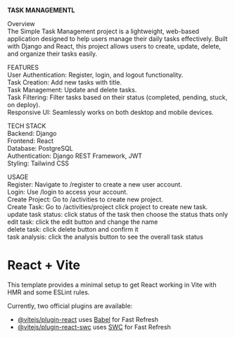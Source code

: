 **TASK MANAGEMENTL**  
  
Overview  
The Simple Task Management project is a lightweight, web-based application designed to help users manage their daily tasks effectively. Built with Django and React, this project allows users to create, update, delete, and organize their tasks easily.
  
  
FEATURES  
User Authentication: Register, login, and logout functionality.  
Task Creation: Add new tasks with title.  
Task Management: Update and delete tasks.  
Task Filtering: Filter tasks based on their status (completed, pending, stuck, on deploy).  
Responsive UI: Seamlessly works on both desktop and mobile devices.  
  
  
TECH STACK  
Backend: Django  
Frontend: React  
Database: PostgreSQL  
Authentication: Django REST Framework, JWT  
Styling: Tailwind CSS  
  
  
USAGE  
Register: Navigate to /register to create a new user account.  
Login: Use /login to access your account.  
Create Project: Go to /activities to create new project.  
Create Task: Go to /activities/project click project to create new task.  
update task status: click status of the task then choose the status thats only  
edit task: click the edit button and change the name  
delete task: click delete button and confirm it  
task analysis: click the analysis button to see the overall task status  
  
# React + Vite

This template provides a minimal setup to get React working in Vite with HMR and some ESLint rules.

Currently, two official plugins are available:

- [@vitejs/plugin-react](https://github.com/vitejs/vite-plugin-react/blob/main/packages/plugin-react/README.md) uses [Babel](https://babeljs.io/) for Fast Refresh
- [@vitejs/plugin-react-swc](https://github.com/vitejs/vite-plugin-react-swc) uses [SWC](https://swc.rs/) for Fast Refresh

